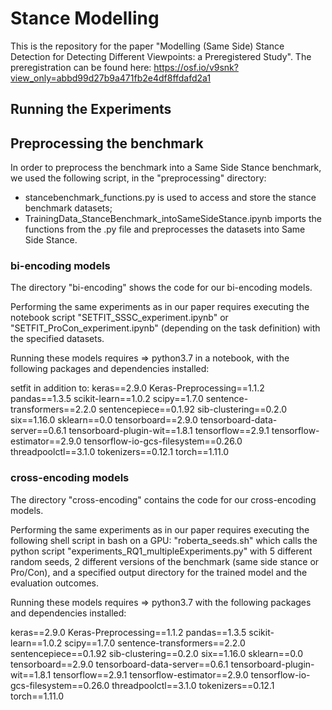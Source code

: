 # Stance Modelling

This is the repository for the paper "Modelling (Same Side) Stance Detection for Detecting Different Viewpoints:
a Preregistered Study". The preregistration can be found here: https://osf.io/v9snk?view_only=abbd99d27b9a471fb2e4df8ffdafd2a1

## Running the Experiments

## Preprocessing the benchmark 
In order to preprocess the benchmark into a Same Side Stance benchmark, we used the following script, in the "preprocessing" directory:
* stancebenchmark_functions.py is used to access and store the stance benchmark datasets;
* TrainingData_StanceBenchmark_intoSameSideStance.ipynb imports the functions from the .py file and preprocesses the datasets into Same Side Stance.

### bi-encoding models
The directory "bi-encoding" shows the code for our bi-encoding models.

Performing the same experiments as in our paper requires executing the notebook script "SETFIT_SSSC_experiment.ipynb" or "SETFIT_ProCon_experiment.ipynb" (depending on the task definition) with the specified datasets.

Running these models requires => python3.7 in a notebook, with the following packages and dependencies installed:

setfit
in addition to:
keras==2.9.0
Keras-Preprocessing==1.1.2
pandas==1.3.5
scikit-learn==1.0.2
scipy==1.7.0
sentence-transformers==2.2.0
sentencepiece==0.1.92
sib-clustering==0.2.0
six==1.16.0
sklearn==0.0
tensorboard==2.9.0
tensorboard-data-server==0.6.1
tensorboard-plugin-wit==1.8.1
tensorflow==2.9.1
tensorflow-estimator==2.9.0
tensorflow-io-gcs-filesystem==0.26.0
threadpoolctl==3.1.0
tokenizers==0.12.1
torch==1.11.0


### cross-encoding models
The directory "cross-encoding" contains the code for our cross-encoding models.

Performing the same experiments as in our paper requires executing the following shell script in bash on a GPU: "roberta_seeds.sh"
which calls the python script "experiments_RQ1_multipleExperiments.py" with 5 different random seeds, 2 different versions of the benchmark (same side stance or Pro/Con), and a specified output directory for the trained model and the evaluation outcomes. 

Running these models requires => python3.7 with the following packages and dependencies installed:

keras==2.9.0
Keras-Preprocessing==1.1.2
pandas==1.3.5
scikit-learn==1.0.2
scipy==1.7.0
sentence-transformers==2.2.0
sentencepiece==0.1.92
sib-clustering==0.2.0
six==1.16.0
sklearn==0.0
tensorboard==2.9.0
tensorboard-data-server==0.6.1
tensorboard-plugin-wit==1.8.1
tensorflow==2.9.1
tensorflow-estimator==2.9.0
tensorflow-io-gcs-filesystem==0.26.0
threadpoolctl==3.1.0
tokenizers==0.12.1
torch==1.11.0


